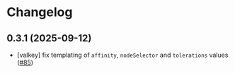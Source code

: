 # Changelog

## 0.3.1 (2025-09-12)

* [valkey] fix templating of `affinity`, `nodeSelector` and `tolerations` values ([#85](https://github.com/CloudPirates-io/helm-charts/pull/85))
